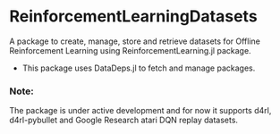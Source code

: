 # ReinforcementLearningDatasets

A package to create, manage, store and retrieve datasets for Offline Reinforcement Learning using ReinforcementLearning.jl package.

- This package uses DataDeps.jl to fetch and manage packages.

### Note:

The package is under active development and for now it supports d4rl, d4rl-pybullet and Google Research atari DQN replay datasets.